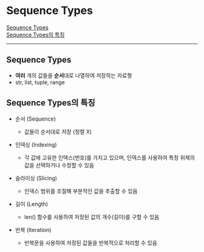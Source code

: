 # Sequence Types

[Sequence Types](#sequence-types-1)   
[Sequence Types의 특징](#sequence-types의-특징)   

---

## Sequence Types
- **여러** 개의 값들을 **순서**대로 나열하여 저장하는 자료형
- str, list, tuple, range

## Sequence Types의 특징
- 순서 (Sequence)
  - 값들이 순서대로 저장 (정렬 X)

- 인덱싱 (Indexing)
  - 각 값에 고유한 인덱스(번호)를 가지고 있으며, 인덱스를 사용하여 특정 위체의 값을 선택하거나 수정할 수 있음

- 슬라이싱 (Slicing)
  - 인덱스 범위를 조절해 부분적인 값을 추출할 수 있음

- 길이 (Length)
  - len() 함수를 사용하여 저장된 값의 개수(길이)를 구할 수 있음

- 반복 (Iteration)
  - 반복문을 사용하여 저장된 값들을 반복적으로 처리할 수 있음

